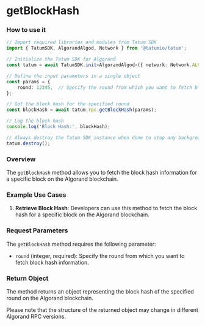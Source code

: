 # getBlockHash

### How to use it

```typescript
// Import required libraries and modules from Tatum SDK
import { TatumSDK, AlgorandAlgod, Network } from '@tatumio/tatum';

// Initialize the Tatum SDK for Algorand
const tatum = await TatumSDK.init<AlgorandAlgod>({ network: Network.ALGORAND_ALGOD });

// Define the input parameters in a single object
const params = {
    round: 12345,  // Specify the round from which you want to fetch block hash information (integer).
};

// Get the block hash for the specified round
const blockHash = await tatum.rpc.getBlockHash(params);

// Log the block hash
console.log('Block Hash:', blockHash);

// Always destroy the Tatum SDK instance when done to stop any background processes
tatum.destroy();
```

### Overview

The `getBlockHash` method allows you to fetch the block hash information for a specific block on the Algorand blockchain.

### Example Use Cases

1. **Retrieve Block Hash**: Developers can use this method to fetch the block hash for a specific block on the Algorand blockchain.

### Request Parameters

The `getBlockHash` method requires the following parameter:

- `round` (integer, required): Specify the round from which you want to fetch block hash information.

### Return Object

The method returns an object representing the block hash of the specified round on the Algorand blockchain.

Please note that the structure of the returned object may change in different Algorand RPC versions.